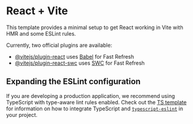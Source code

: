 # React + Vite

This template provides a minimal setup to get React working in Vite with HMR and some ESLint rules.

Currently, two official plugins are available:

- [@vitejs/plugin-react](https:github.com/vitejs/vite-plugin-react/blob/main/packages/plugin-react) uses [Babel](https:babeljs.io/) for Fast Refresh
- [@vitejs/plugin-react-swc](https:github.com/vitejs/vite-plugin-react/blob/main/packages/plugin-react-swc) uses [SWC](https:swc.rs/) for Fast Refresh

## Expanding the ESLint configuration

If you are developing a production application, we recommend using TypeScript with type-aware lint rules enabled. Check out the [TS template](https:github.com/vitejs/vite/tree/main/packages/create-vite/template-react-ts) for information on how to integrate TypeScript and [`typescript-eslint`](https:typescript-eslint.io) in your project.
